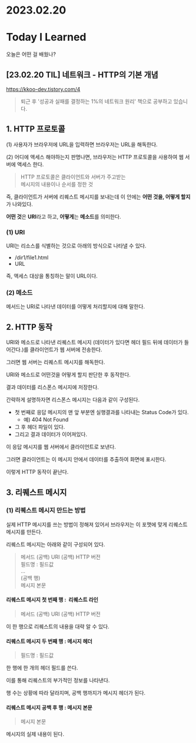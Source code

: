 # 2023.02.20

# Today I Learned

오늘은 어떤 걸 배웠나?

## [23.02.20 TIL] 네트워크 - HTTP의 기본 개념
https://kkoo-dev.tistory.com/4
> 퇴근 후 '성공과 실패를 결정하는 1%의 네트워크 원리' 책으로 공부하고 있습니다.

## **1\. HTTP 프로토콜**

(1) 사용자가 브라우저에 URL을 입력하면 브라우저는 URL을 해독한다.

(2) 어디에 액세스 해야하는지 판명나면, 브라우저는 HTTP 프로토콜을 사용하여 웹 서버에 액세스 한다.

> HTTP 프로토콜은 클라이언트와 서버가 주고받는  
> 메시지의 내용이나 순서를 정한 것

즉, 클라이언트가 서버에 리퀘스트 메시지를 보내는데 이 안에는 **어떤 것을, 어떻게 할지**가 나와있다.

**어떤 것**은 **URI**라고 하고, **어떻게**는 **메소드**를 의미한다.

### **(1) URI**

URI는 리소스를 식별하는 것으로 아래의 방식으로 나타낼 수 있다.

-   /dir1/file1.html
-   URL

즉, 액세스 대상을 통칭하는 말이 URL이다.

### **(2) 메소드**

메서드는 URI로 나타낸 데이터를 어떻게 처리할지에 대해 말한다.

## **2\. HTTP 동작**

URI와 메소드로 나타낸 리퀘스트 메시지 (데이터가 있다면 헤더 필드 뒤에 데이터가 들어간다.)를 클라이언트가 웹 서버에 전송한다.

그러면 웹 서버는 리퀘스트 메시지를 해독한다.

URI와 메소드로 어떤것을 어떻게 할지 판단한 후 동작한다.

결과 데이터를 리스폰스 메시지에 저장한다.

간략하게 설명하자면 리스폰스 메시지는 다음과 같이 구성된다.

-   첫 번째로 응답 메시지의 맨 앞 부분엔 실행결과를 나타내는 Status Code가 있다.
    -   예) 404 Not Found 
-   그 후 헤더 파일이 있다.
-   그리고 결과 데이터가 이어져있다.

이 응답 메시지를 웹 서버에서 클라이언트로 보낸다.

그러면 클라이언트는 이 메시지 안에서 데이터를 추출하여 화면에 표시한다.

이렇게 HTTP 동작이 끝난다.

## **3\. 리퀘스트 메시지**

### **(1) 리퀘스트 메시지 만드는 방법**

실제 HTTP 메시지를 쓰는 방법이 정해져 있어서 브라우저는 이 포맷에 맞게 리퀘스트 메시지를 만든다.

리퀘스트 메시지는 아래와 같이 구성되어 있다.

> 메서드 (공백) URI (공백) HTTP 버전  
> 필드명 : 필드값  
> ...  
> (공백 행)  
> 메시지 본문

#### **리퀘스트 메시지 첫 번째 행 :**  **리퀘스트 라인**

> 메서드 (공백) URI (공백) HTTP 버전

이 한 행으로 리퀘스트의 내용을 대략 알 수 있다.

#### **리퀘스트 메시지 두 번째 행 : 메시지 헤더**

> 필드명 : 필드값

한 행에 한 개의 헤더 필드를 쓴다.

이를 통해 리퀘스트의 부가적인 정보를 나타낸다.

행 수는 상황에 따라 달라지며, 공백 행까지가 메시지 헤더가 된다.

#### **리퀘스트 메시지 공백 후 행 : 메시지 본문**

> 메시지 본문

메시지의 실제 내용이 된다.